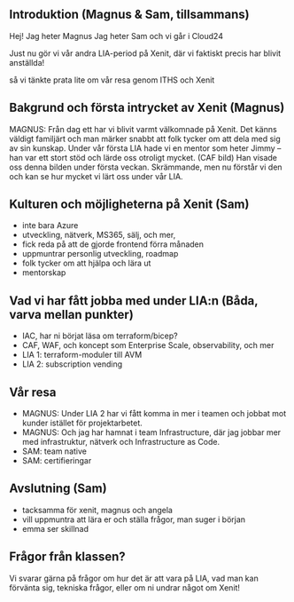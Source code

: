 ## Introduktion (Magnus & Sam, tillsammans)
Hej! Jag heter Magnus
Jag heter Sam
och vi går i Cloud24

Just nu gör vi vår andra LIA-period på Xenit, där vi faktiskt precis har blivit anställda!

så vi tänkte prata lite om vår resa genom ITHS och Xenit
 
## Bakgrund och första intrycket av Xenit (Magnus)
MAGNUS: Från dag ett har vi blivit varmt välkomnade på Xenit. Det känns väldigt familjärt och man märker snabbt att folk tycker om att dela med sig av sin kunskap.
Under vår första LIA hade vi en mentor som heter Jimmy – han var ett stort stöd och lärde oss otroligt mycket.
(CAF bild) Han visade oss denna bilden under första veckan. Skrämmande, men nu förstår vi den och kan se hur mycket vi lärt oss under vår LIA.
 
## Kulturen och möjligheterna på Xenit (Sam)
- inte bara Azure
- utveckling, nätverk, MS365, sälj, och mer, 
- fick reda på att de gjorde frontend förra månaden
- uppmuntrar personlig utveckling, roadmap
- folk tycker om att hjälpa och lära ut
- mentorskap
 
## Vad vi har fått jobba med under LIA:n (Båda, varva mellan punkter)
- IAC, har ni börjat läsa om terraform/bicep?
- CAF, WAF, och koncept som Enterprise Scale, observability, och mer
- LIA 1: terraform-moduler till AVM
- LIA 2: subscription vending
 
## Vår resa
- MAGNUS: Under LIA 2 har vi fått komma in mer i teamen och jobbat mot kunder istället för projektarbetet.
- MAGNUS: Och jag har hamnat i team Infrastructure, där jag jobbar mer med infrastruktur, nätverk och Infrastructure as Code.
- SAM: team native
- SAM: certifieringar
 
## Avslutning (Sam)
- tacksamma för xenit, magnus och angela
- vill uppmuntra att lära er och ställa frågor, man suger i början
- emma ser skillnad
 
## Frågor från klassen?
Vi svarar gärna på frågor om hur det är att vara på LIA, vad man kan förvänta sig, tekniska frågor, eller om ni undrar något om Xenit!
 
